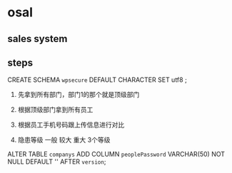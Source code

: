 # osal
## sales system

## steps
CREATE SCHEMA `wpsecure` DEFAULT CHARACTER SET utf8 ;

1. 先拿到所有部门，部门1的那个就是顶级部门
2. 根据顶级部门拿到所有员工
3. 根据员工手机号码跟上传信息进行对比


1. 隐患等级 一般 较大 重大 3个等级

ALTER TABLE `companys` 
ADD COLUMN `peoplePassword` VARCHAR(50) NOT NULL DEFAULT '' AFTER `version`;
